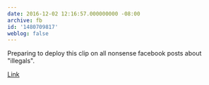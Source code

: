 ```yaml
---
date: 2016-12-02 12:16:57.000000000 -08:00
archive: fb
id: '1480709817'
weblog: false
---
```


Preparing to deploy this clip on all nonsense facebook posts about "illegals".

[Link](https://www.youtube.com/watch?v=GhIT3kI-bjE)
